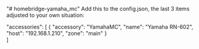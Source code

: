 "# homebridge-yamaha_mc" 
Add this to the config.json, the last 3 items adjusted to your own situation:

"accessories": [
        {
          "accessory": "YamahaMC",
          "name": "Yamaha RN-602",
          "host": "192.168.1.210",
          "zone": "main"
        }   
    ]
